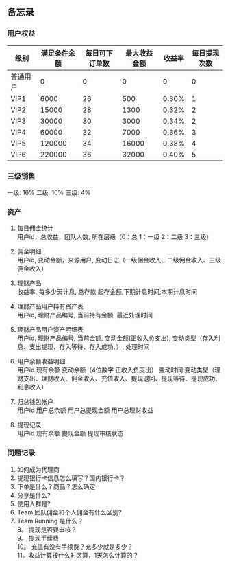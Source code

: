 ## 备忘录

### 用户权益

|级别|满足条件余额|每日可下订单数|最大收益金额|收益率|每日提现次数|   
|----|---|---|---|---|---|
|普通用户|0|0|0|0|0|
|VIP1|6000|26|500|0.30%|1|
|VIP2|15000|28|1300|0.32%|2|
|VIP3|30000|30|3000|0.34%|2|
|VIP4|60000|32|7000|0.36%|3|
|VIP5|120000|34|16000|0.38%|4|
|VIP6|220000|36|32000|0.40%|5| 


### 三级销售

一级: 16%
二级: 10%
三级: 4%

### 资产

1. 每日佣金统计   
   用户id，总收益，团队人数, 所在层级（0：总 1：一级 2：二级 3：三级）
   
2. 佣金明细   
   用户id, 变动金额，来源用户, 变动日志（一级佣金收入、二级佣金收入、三级佣金收入）
   
3. 理财产品   
   收益率, 每多少天计息, 总存款,起存金额,下期计息时间,本期计息时间
    
4. 理财产品用户持有资产表   
   用户id, 理财产品编号, 当前持有金额, 最近处理时间

5. 理财产品用户资产明细表   
   用户id, 理财产品编号, 当前金额, 变动金额(正收入负支出), 变动类型（存入利息、支出提现、存入等待、存入成功、）, 处理时间
    
6. 用户余额收益明细   
   用户id 现有余额 变动余额（4位数字 正收入负支出） 变动时间 变动类型（理财支出、理财收入、佣金收入、充值收入、提现退回、提现等待、提现成功、利息收入）
   
7. 归总钱包帐户   
   用户id 用户总余额   用户总提现金额    用户总理财收益

8. 提现记录   
  用户id  现有余额 提现金额  提现审核状态
  
  
### 问题记录

1. 如何成为代理商
2. 提现银行卡信息怎么填写？国内银行卡？
3. 下单是什么？商品？怎么确定
4. 分享是什么?
5. 使用人群是?
6. Team 团队佣金和个人佣金有什么区别?   
7. Team Running 是什么？   
8。 提现是否要审核？   
9。 提现手续费   
10。 充值有没有手续费？充多少就是多少？   
11。收益计算按什么时区算，1天怎么计算的？    



